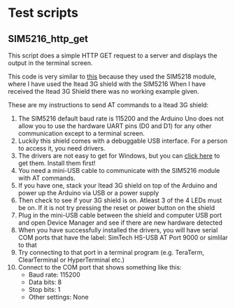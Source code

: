 # Test scripts

## SIM5216_http_get

This script does a simple HTTP GET request to a server and displays the output in the terminal screen.

This code is very similar to <a href="http://www.cooking-hacks.com/documentation/tutorials/arduino-3g-gprs-gsm-gps">this</a>
because they used the SIM5218 module, where I have used the Itead 3G shield with the SIM5216
When I have received the Itead 3G Shield there was no working example given.

These are my instructions to send AT commands to a Itead 3G shield:
<ol>
<li>The SIM5216 default baud rate is 115200 and the Arduino Uno does not allow you to use the hardware UART pins (D0 and D1) for any other communication except to a terminal screen.</li>
<li>Luckily this shield comes with a debuggable USB interface. For a person to access it, you need drivers.</li>
<li>The drivers are not easy to get for Windows, but you can <a href="https://github.com/jeanbritz/ArduinoSkripsie/blob/master/WindowsDrivers_SIM5218_2.4.00.rar">click here</a> to get them. Install them first!</li>
<li>You need a mini-USB cable to communicate with the SIM5216 module with AT commands. </li>
<li>If you have one, stack your Itead 3G shield on top of the Arduino and power up the Arduino via USB or a power supply</li>
<li>Then check to see if your 3G shield is on. Atleast 3 of the 4 LEDs must be on. If it is not try pressing the reset or power button on the shield</li>
<li>Plug in the mini-USB cable between the shield and computer USB port and open Device Manager and see if there are new hardware detected</li>
<li>When you have successfully installed the drivers, you will have serial COM ports that have the label: SimTech HS-USB AT Port 9000 or simlilar to that </li>
<li>Try connecting to that port in a terminal program (e.g. TeraTerm, ClearTerminal or HyperTerminal etc.)</li>
<li>Connect to the COM port that shows something like this:
  <ul>
  <li>Baud rate: 115200</li>
<li>Data bits: 8</li>
<li>Stop bits: 1</li>
<li>Other settings: None</li>
</ul></li>


</ol>




